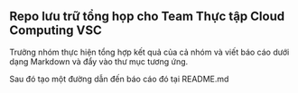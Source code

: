 ## Repo lưu trữ tổng họp cho Team Thực tập Cloud Computing VSC

Trưởng nhóm thực hiện tổng hợp kết quả của cả nhóm và viết báo cáo dưới dạng Markdown và đẩy vào thư mục tương ứng.

Sau đó tạo một đường dẫn đến báo cáo đó tại README.md
 
